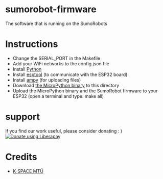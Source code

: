 # sumorobot-firmware

The software that is running on the SumoRobots

# Instructions
* Change the SERIAL_PORT in the Makefile
* Add your WiFi networks to the config.json file
* Install [Python](https://www.python.org/downloads/)
* Install [esptool](https://github.com/espressif/esptool) (to communicate with the ESP32 board)
* Install [ampy](https://github.com/adafruit/ampy) (for uploading files)
* Download [the MicroPython binary](http://micropython.org/download#esp32) to this directory
* Upload the MicroPython binary and the SumoRobot firmware to your ESP32 (open a terminal and type: make all)

# support
If you find our work useful, please consider donating : )  
[![Donate using Liberapay](https://liberapay.com/assets/widgets/donate.svg)](https://liberapay.com/robokoding/donate)  


# Credits
* [K-SPACE MTÜ](https://k-space.ee/)
